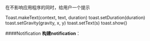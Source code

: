 在不影响应用程序的同时，给用户一个提示

Toast.makeText(context, text, duration)
toast.setDuration(duration)
toast.setGravity(gravity, x, y)
toast.setText(s)
toast.show()

####Notification
**构建notification**：  

